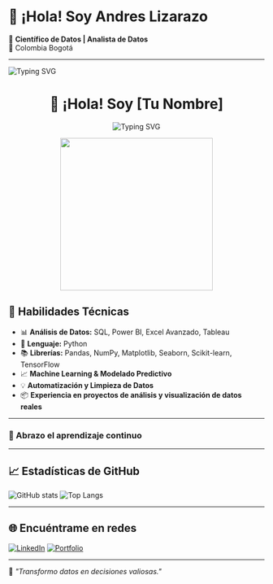 # 👋 ¡Hola! Soy Andres Lizarazo

🎯 **Científico de Datos | Analista de Datos**  
📍 Colombia Bogotá 

---

![Typing SVG](https://readme-typing-svg.demolab.com?font=Fira+Code&pause=1000&color=F75C7E&center=true&vCenter=true&width=435&lines=Hola%2C+soy+analista+de+datos;Experto+en+SQL%2C+Python+y+Power+BI;Amante+de+la+ciencia+de+datos)

<h1 align="center">
  👋 ¡Hola! Soy [Tu Nombre]
</h1>

<p align="center">
  <img src="https://readme-typing-svg.demolab.com?font=Fira+Code&size=22&pause=1000&color=F7A41D&center=true&vCenter=true&width=500&lines=Cient%C3%ADfico+de+Datos;Experto+en+Python%2C+SQL+y+Power+BI;Apasionado+por+el+Machine+Learning" alt="Typing SVG" />
</p>

<p align="center">
  <img src="https://media.giphy.com/media/qgQUggAC3Pfv687qPC/giphy.gif" width="300" />
</p>


## 🧠 Habilidades Técnicas

- 📊 **Análisis de Datos:** SQL, Power BI, Excel Avanzado, Tableau
- 🐍 **Lenguaje:** Python
- 📚 **Librerías:** Pandas, NumPy, Matplotlib, Seaborn, Scikit-learn, TensorFlow
- 📈 **Machine Learning & Modelado Predictivo**
- 💡 **Automatización y Limpieza de Datos**
- 📦 **Experiencia en proyectos de análisis y visualización de datos reales**

---

### 🚀 Abrazo el aprendizaje continuo


---

## 📈 Estadísticas de GitHub

![GitHub stats](https://github-readme-stats.vercel.app/api?username=andres-lizarazo&show_icons=true&theme=radical)
![Top Langs](https://github-readme-stats.vercel.app/api/top-langs/?username=andres-lizarazo&layout=compact&theme=radical)

---

## 🌐 Encuéntrame en redes

[![LinkedIn](https://img.shields.io/badge/LinkedIn-0A66C2?style=flat&logo=linkedin&logoColor=white)](https://linkedin.com/in/andreslizarazo)
[![Portfolio](https://img.shields.io/badge/Portafolio-Web-333?style=flat&logo=github&logoColor=white)](https://andres-lizarazo.github.io/)

---

🎯 *"Transformo datos en decisiones valiosas."*
